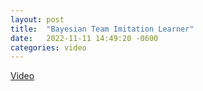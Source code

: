 ```yaml
---
layout: post
title:  "Bayesian Team Imitation Learner"
date:   2022-11-11 14:49:20 -0600
categories: video
---
```


[Video](https://ijcai-22.org/video/?vid=38984949)
